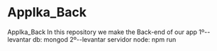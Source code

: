 # AppIka_Back
AppIka_Back In this repository we make the Back-end of our app
1º--levantar db: mongod
2º--levantar servidor node: npm run
